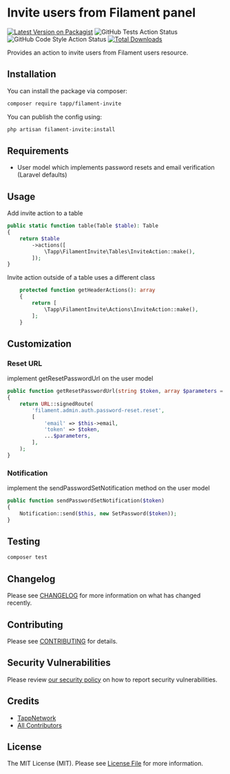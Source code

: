 # Invite users from Filament panel

[![Latest Version on Packagist](https://img.shields.io/packagist/v/tapp/filament-invite.svg?style=flat-square)](https://packagist.org/packages/tapp/filament-invite)
![GitHub Tests Action Status](https://github.com/TappNetwork/Filament-Invite/actions/workflows/run-tests.yml/badge.svg)
![GitHub Code Style Action Status](https://github.com/TappNetwork/Filament-Invite/actions/workflows/fix-php-code-style-issues.yml/badge.svg)
[![Total Downloads](https://img.shields.io/packagist/dt/tapp/filament-invite.svg?style=flat-square)](https://packagist.org/packages/tapp/filament-invite)

Provides an action to invite users from Filament users resource.

## Installation

You can install the package via composer:

```bash
composer require tapp/filament-invite
```

You can publish the config using:

```bash
php artisan filament-invite:install
```

## Requirements

-   User model which implements password resets and email verification (Laravel defaults)

## Usage

Add invite action to a table

```php
public static function table(Table $table): Table
{
    return $table
        ->actions([
            \Tapp\FilamentInvite\Tables\InviteAction::make(),
        ]);
}
```

Invite action outside of a table uses a different class

```php
    protected function getHeaderActions(): array
    {
        return [
            \Tapp\FilamentInvite\Actions\InviteAction::make(),
        ];
    }

```

## Customization

### Reset URL

implement getResetPasswordUrl on the user model

```php
public function getResetPasswordUrl(string $token, array $parameters = []): string
{
    return URL::signedRoute(
        'filament.admin.auth.password-reset.reset',
        [
            'email' => $this->email,
            'token' => $token,
            ...$parameters,
        ],
    );
}
```

### Notification

implement the sendPasswordSetNotification method on the user model

```php
public function sendPasswordSetNotification($token)
{
    Notification::send($this, new SetPassword($token));
}
```

## Testing

```bash
composer test
```

## Changelog

Please see [CHANGELOG](CHANGELOG.md) for more information on what has changed recently.

## Contributing

Please see [CONTRIBUTING](.github/CONTRIBUTING.md) for details.

## Security Vulnerabilities

Please review [our security policy](../../security/policy) on how to report security vulnerabilities.

## Credits

-   [TappNetwork](https://github.com/scottgrayson)
-   [All Contributors](../../contributors)

## License

The MIT License (MIT). Please see [License File](LICENSE.md) for more information.
